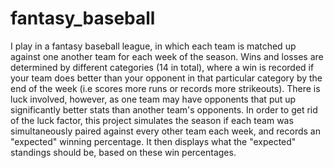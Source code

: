 # fantasy_baseball
I play in a fantasy baseball league, in which each team is matched up against one another team for each week of the season.  Wins and losses are determined by different categories (14 in total), where a win is recorded if your team does better than your opponent in that particular category by the end of the week (i.e scores more runs or records more strikeouts).  There is luck involved, however, as one team may have opponents that put up significantly better stats than another team's opponents.  In order to get rid of the luck factor, this project simulates the season if each team was simultaneously paired against every other team each week, and records an "expected" winning percentage.  It then displays what the "expected" standings should be, based on these win percentages.  
